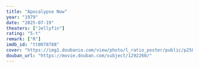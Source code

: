 ```yaml
---
title: "Apocalypse Now"
year: "1979"
date: "2025-07-19"
theaters: ["Jellyfin"]
rating: "5-t"
remark: ["R"]
imdb_id: "tt0078788"
cover: "https://img1.doubanio.com/view/photo/l_ratio_poster/public/p2501047088.jpg"
douban_url: "https://movie.douban.com/subject/1292260/"
---
```

